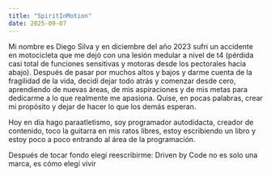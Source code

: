 ```yaml
---
title: "SpiritInMotion"
date: 2025-09-07
---
```

Mi nombre es Diego Silva y en diciembre del año 2023 sufri un accidente en motocicleta que me dejó con una lesión medular a nivel de t4 (pérdida casi total de funciones sensitivas y motoras desde los pectorales hacia abajo). Después de pasar por muchos altos y bajos y darme cuenta de la fragilidad de la vida, decidí dejar todo atrás y comenzar desde cero, aprendiendo de nuevas áreas, de mis aspiraciones y de mis metas para dedicarme a lo que realmente me apasiona. Quise, en pocas palabras, crear mi propósito y dejar de hacer lo que los demás esperan.

Hoy en día hago paraatletismo, soy programador autodidacta, creador de contenido, toco la guitarra en mis ratos libres, estoy escribiendo un libro y estoy poco a poco entrando al área de la programación.

Después de tocar fondo elegí reescribirme:
Driven by Code no es solo una marca, es cómo elegí vivir
